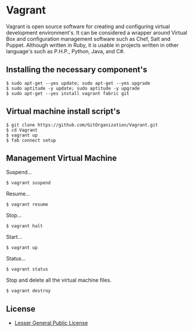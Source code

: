 Vagrant
=======

Vagrant is open source software for creating and configuring virtual development environment's. It can be considered a wrapper around Virtual Box and configuration management software such as Chef, Salt and Puppet. Although written in Ruby, it is usable in projects written in other language's such as P.H.P., Python, Java, and C#.

Installing the necessary component's
------------------------------------

    $ sudo apt-get --yes update; sudo apt-get --yes upgrade
    $ sudo aptitude -y update; sudo aptitude -y upgrade
    $ sudo apt-get --yes install vagrant fabric git

Virtual machine install script's
--------------------------------

    $ git clone https://github.com/GitOrganization/Vagrant.git
    $ cd Vagrant
    $ vagrant up
    $ fab connect setup

Management Virtual Machine
--------------------------

Suspend...

    $ vagrant suspend

Resume...

    $ vagrant resume

Stop...

    $ vagrant halt

Start...

    $ vagrant up

Status...

    $ vagrant status

Stop and delete all the virtual machine files.

    $ vagrant destroy

License
-------

 * [Lesser General Public License](https://github.com/GitOrganization/Vagrant/blob/master/LICENSE)
